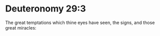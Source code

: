 # Deuteronomy 29:3

The great temptations which thine eyes have seen, the signs, and those great miracles:
